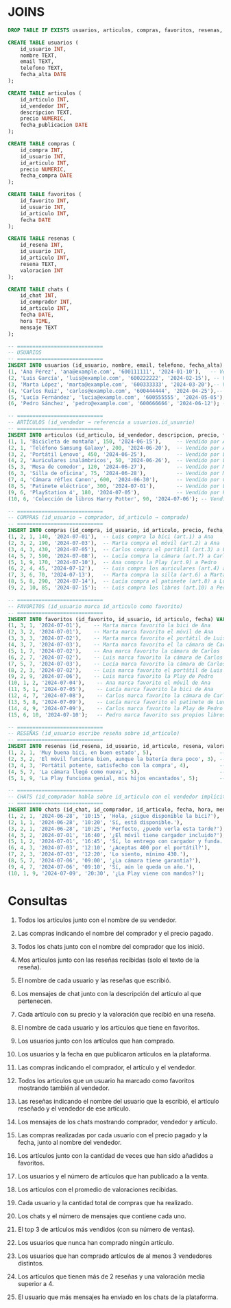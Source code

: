 # JOINS

```sql
DROP TABLE IF EXISTS usuarios, articulos, compras, favoritos, resenas, chats;

CREATE TABLE usuarios (
    id_usuario INT,
    nombre TEXT,
    email TEXT,
    telefono TEXT,
    fecha_alta DATE
);

CREATE TABLE articulos (
    id_articulo INT,
    id_vendedor INT,
    descripcion TEXT,
    precio NUMERIC,
    fecha_publicacion DATE
);

CREATE TABLE compras (
    id_compra INT,
    id_usuario INT,
    id_articulo INT,
    precio NUMERIC,
    fecha_compra DATE
);

CREATE TABLE favoritos (
    id_favorito INT,
    id_usuario INT,
    id_articulo INT,
    fecha DATE
);

CREATE TABLE resenas (
    id_resena INT,
    id_usuario INT,
    id_articulo INT,
    resena TEXT,
    valoracion INT
);

CREATE TABLE chats (
    id_chat INT,
    id_comprador INT,
    id_articulo INT,
    fecha DATE,
    hora TIME,
    mensaje TEXT
);

-- ============================
-- USUARIOS
-- ============================
INSERT INTO usuarios (id_usuario, nombre, email, telefono, fecha_alta) VALUES
(1, 'Ana Pérez', 'ana@example.com', '600111111', '2024-01-10'),   -- Vendedora de artículos 1 y 2, compradora de artículo 9
(2, 'Luis García', 'luis@example.com', '600222222', '2024-02-15'), -- Vendedor de artículos 3 y 4, comprador de artículo 1
(3, 'Marta López', 'marta@example.com', '600333333', '2024-03-20'),-- Vendedora de artículos 5 y 6, compradora de artículo 2
(4, 'Carlos Ruiz', 'carlos@example.com', '600444444', '2024-04-25'),-- Vendedor de artículo 7, comprador de artículo 3
(5, 'Lucía Fernández', 'lucia@example.com', '600555555', '2024-05-05'),-- Vendedora de artículo 8, compradora de artículo 7
(6, 'Pedro Sánchez', 'pedro@example.com', '600666666', '2024-06-12'); -- Vendedor de artículos 9 y 10

-- ============================
-- ARTÍCULOS (id_vendedor → referencia a usuarios.id_usuario)
-- ============================
INSERT INTO articulos (id_articulo, id_vendedor, descripcion, precio, fecha_publicacion) VALUES
(1, 1, 'Bicicleta de montaña', 150, '2024-06-15'),     -- Vendido por Ana
(2, 1, 'Teléfono Samsung Galaxy', 200, '2024-06-20'),  -- Vendido por Ana
(3, 2, 'Portátil Lenovo', 450, '2024-06-25'),          -- Vendido por Luis
(4, 2, 'Auriculares inalámbricos', 50, '2024-06-26'),  -- Vendido por Luis
(5, 3, 'Mesa de comedor', 120, '2024-06-27'),          -- Vendido por Marta
(6, 3, 'Silla de oficina', 75, '2024-06-28'),          -- Vendido por Marta
(7, 4, 'Cámara réflex Canon', 600, '2024-06-30'),      -- Vendido por Carlos
(8, 5, 'Patinete eléctrico', 300, '2024-07-01'),       -- Vendido por Lucía
(9, 6, 'PlayStation 4', 180, '2024-07-05'),            -- Vendido por Pedro
(10, 6, 'Colección de libros Harry Potter', 90, '2024-07-06'); -- Vendido por Pedro

-- ============================
-- COMPRAS (id_usuario → comprador, id_articulo → comprado)
-- ============================
INSERT INTO compras (id_compra, id_usuario, id_articulo, precio, fecha_compra) VALUES
(1, 2, 1, 140, '2024-07-01'),  -- Luis compra la bici (art.1) a Ana
(2, 3, 2, 190, '2024-07-03'),  -- Marta compra el móvil (art.2) a Ana
(3, 4, 3, 430, '2024-07-05'),  -- Carlos compra el portátil (art.3) a Luis
(4, 5, 7, 590, '2024-07-08'),  -- Lucía compra la cámara (art.7) a Carlos
(5, 1, 9, 170, '2024-07-10'),  -- Ana compra la Play (art.9) a Pedro
(6, 2, 4, 45, '2024-07-12'),   -- Luis compra los auriculares (art.4) a Luis (otro vendedor)
(7, 3, 6, 70, '2024-07-13'),   -- Marta compra la silla (art.6) a Marta (otro vendedor)
(8, 5, 8, 290, '2024-07-14'),  -- Lucía compra el patinete (art.8) a Lucía (otro vendedor)
(9, 2, 10, 85, '2024-07-15');  -- Luis compra los libros (art.10) a Pedro

-- ============================
-- FAVORITOS (id_usuario marca id_articulo como favorito)
-- ============================
INSERT INTO favoritos (id_favorito, id_usuario, id_articulo, fecha) VALUES
(1, 3, 1, '2024-07-01'),    -- Marta marca favorito la bici de Ana
(2, 3, 2, '2024-07-01'),    -- Marta marca favorito el móvil de Ana
(3, 3, 3, '2024-07-02'),    -- Marta marca favorito el portátil de Luis
(4, 3, 7, '2024-07-03'),    -- Marta marca favorito el la cámara de Carlos
(5, 1, 7, '2024-07-02'),    -- Ana marca favorito la cámara de Carlos
(6, 2, 7, '2024-07-02'),    -- Luis marca favorito la cámara de Carlos
(7, 5, 7, '2024-07-03'),    -- Lucía marca favorito la cámara de Carlos
(8, 2, 3, '2024-07-02'),    -- Luis marca favorito el portátil de Luis
(9, 2, 9, '2024-07-06'),    -- Luis marca favorito la Play de Pedro
(10, 1, 2, '2024-07-04'),    -- Ana marca favorito el móvil de Ana
(11, 5, 1, '2024-07-05'),    -- Lucía marca favorito la bici de Ana
(12, 4, 7, '2024-07-08'),    -- Carlos marca favorito la cámara de Carlos
(13, 5, 8, '2024-07-09'),    -- Lucía marca favorito el patinete de Lucía
(14, 4, 9, '2024-07-09'),    -- Carlos marca favorito la Play de Pedro
(15, 6, 10, '2024-07-10');   -- Pedro marca favorito sus propios libros (auto-favorito)

-- ============================
-- RESEÑAS (id_usuario escribe reseña sobre id_articulo)
-- ============================
INSERT INTO resenas (id_resena, id_usuario, id_articulo, resena, valoracion) VALUES
(1, 2, 1, 'Muy buena bici, en buen estado', 5),                      -- Luis reseña la bici de Ana (que compró él)
(2, 3, 2, 'El móvil funciona bien, aunque la batería dura poco', 3), -- Marta reseña el móvil de Ana (que compró ella)
(3, 4, 3, 'Portátil potente, satisfecho con la compra', 4),          -- Carlos reseña el portátil de Luis (que compró él)
(4, 5, 7, 'La cámara llegó como nueva', 5),                          -- Lucía reseña la cámara de Carlos (que compró ella)
(5, 1, 9, 'La Play funciona genial, mis hijos encantados', 5);       -- Ana reseña la Play de Pedro (que compró ella)

-- ============================
-- CHATS (id_comprador habla sobre id_articulo con el vendedor implícito en articulos.id_vendedor)
-- ============================
INSERT INTO chats (id_chat, id_comprador, id_articulo, fecha, hora, mensaje) VALUES
(1, 2, 1, '2024-06-28', '10:15', 'Hola, ¿sigue disponible la bici?'),    -- Luis (comprador) a Ana (vendedora)
(2, 1, 1, '2024-06-28', '10:20', 'Sí, está disponible.'),                -- Ana (vendedora) responde a Luis
(3, 2, 1, '2024-06-28', '10:25', 'Perfecto, ¿puedo verla esta tarde?'),  -- Luis sigue el chat sobre la bici
(4, 3, 2, '2024-07-01', '16:40', '¿El móvil tiene cargador incluido?'),  -- Marta (compradora) a Ana (vendedora)
(5, 1, 2, '2024-07-01', '16:45', 'Sí, lo entrego con cargador y funda.'),-- Ana responde a Marta
(6, 4, 3, '2024-07-03', '12:10', '¿Aceptas 400 por el portátil?'),       -- Carlos (comprador) a Luis (vendedor)
(7, 2, 3, '2024-07-03', '12:20', 'Lo siento, mínimo 430.'),              -- Luis responde a Carlos
(8, 5, 7, '2024-07-06', '09:00', '¿La cámara tiene garantía?'),          -- Lucía (compradora) a Carlos (vendedor)
(9, 4, 7, '2024-07-06', '09:10', 'Sí, aún le queda un año.'),            -- Carlos responde a Lucía
(10, 1, 9, '2024-07-09', '20:30', '¿La Play viene con mandos?');         -- Ana (compradora) a Pedro (vendedor)

```

# Consultas

1. Todos los artículos junto con el nombre de su vendedor.

1. Las compras indicando el nombre del comprador y el precio pagado.


1. Todos los chats junto con el nombre del comprador que los inició.

1. Mos artículos junto con las reseñas recibidas (solo el texto de la reseña).

1. El nombre de cada usuario y las reseñas que escribió.

1. Los mensajes de chat junto con la descripción del artículo al que pertenecen.

1. Cada artículo con su precio y la valoración que recibió en una reseña.

1. El nombre de cada usuario y los artículos que tiene en favoritos.

1. Los usuarios junto con los artículos que han comprado.

1. Los usuarios y la fecha en que publicaron artículos en la plataforma.

1. Las compras indicando el comprador, el artículo y el vendedor.

1. Todos los artículos que un usuario ha marcado como favoritos mostrando también al vendedor.

1. Las reseñas indicando el nombre del usuario que la escribió, el artículo reseñado y el vendedor de ese artículo.

1. Los mensajes de los chats mostrando comprador, vendedor y artículo.

1. Las compras realizadas por cada usuario con el precio pagado y la fecha, junto al nombre del vendedor.

1. Los artículos junto con la cantidad de veces que han sido añadidos a favoritos.

1. Los usuarios y el número de artículos que han publicado a la venta.

1. Los artículos con el promedio de valoraciones recibidas.

1. Cada usuario y la cantidad total de compras que ha realizado.

1. Los chats y el número de mensajes que contiene cada uno.

1. El top 3 de artículos más vendidos (con su número de ventas).

1. Los usuarios que nunca han comprado ningún artículo.

1. Los usuarios que han comprado artículos de al menos 3 vendedores distintos.

1. Los artículos que tienen más de 2 reseñas y una valoración media superior a 4.


1. El usuario que más mensajes ha enviado en los chats de la plataforma.





